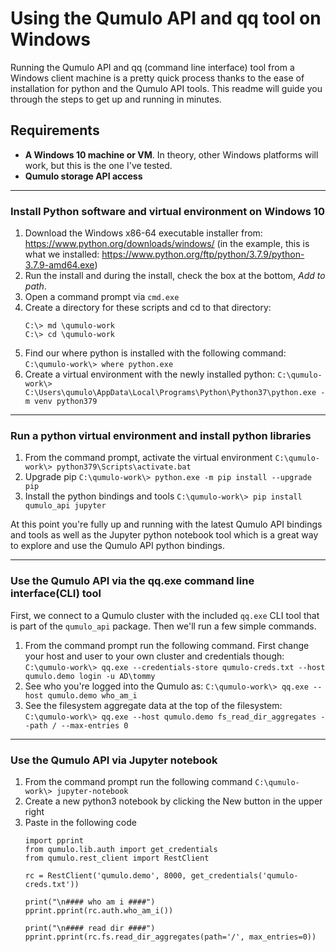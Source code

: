 # Using the Qumulo API and qq tool on Windows

Running the Qumulo API and qq (command line interface) tool from a Windows client machine is a pretty quick process thanks to the ease of installation for python and the Qumulo API tools. This readme will guide you through the steps to get up and running in minutes.


## Requirements

* **A Windows 10 machine or VM**. In theory, other Windows platforms will work, but this is the one I've tested.
* **Qumulo storage API access**

---


### Install Python software and virtual environment on Windows 10

1. Download the Windows x86-64 executable installer from: https://www.python.org/downloads/windows/ (in the example, this is what we installed: https://www.python.org/ftp/python/3.7.9/python-3.7.9-amd64.exe)
1. Run the install and during the install, check the box at the bottom, *Add to path*.
1. Open a command prompt via `cmd.exe`
1. Create a directory for these scripts and cd to that directory:
    ```
    C:\> md \qumulo-work
    C:\> cd \qumulo-work
    ```
1. Find our where python is installed with the following command:
    ```C:\qumulo-work\> where python.exe```
1. Create a virtual environment with the newly installed python:
    ```C:\qumulo-work\> C:\Users\qumulo\AppData\Local\Programs\Python\Python37\python.exe -m venv python379```

---


### Run a python virtual environment and install python libraries

1. From the command prompt, activate the virtual environment
    ```C:\qumulo-work\> python379\Scripts\activate.bat```
1. Upgrade pip
    ```C:\qumulo-work\> python.exe -m pip install --upgrade pip```
1. Install the python bindings and tools
    ```C:\qumulo-work\> pip install qumulo_api jupyter```

At this point you're fully up and running with the latest Qumulo API bindings and tools as well as the Jupyter python notebook tool which is a great way to explore and use the Qumulo API python bindings.

---


### Use the Qumulo API via the qq.exe command line interface(CLI) tool

First, we connect to a Qumulo cluster with the included `qq.exe` CLI tool that is part of the `qumulo_api` package. Then we'll run a few simple commands.

1. From the command prompt run the following command. First change your host and user to your own cluster and credentials though:
    ```C:\qumulo-work\> qq.exe --credentials-store qumulo-creds.txt --host qumulo.demo login -u AD\tommy```
1. See who you're logged into the Qumulo as:
    ```C:\qumulo-work\> qq.exe --host qumulo.demo who_am_i```
1. See the filesystem aggregate data at the top of the filesystem:
    ```C:\qumulo-work\> qq.exe --host qumulo.demo fs_read_dir_aggregates --path / --max-entries 0```

---


### Use the Qumulo API via Jupyter notebook

1. From the command prompt run the following command
    ```C:\qumulo-work\> jupyter-notebook```
1. Create a new python3 notebook by clicking the New button in the upper right
1. Paste in the following code 
    ```
    import pprint
    from qumulo.lib.auth import get_credentials
    from qumulo.rest_client import RestClient

    rc = RestClient('qumulo.demo', 8000, get_credentials('qumulo-creds.txt'))

    print("\n#### who am i ####")
    pprint.pprint(rc.auth.who_am_i())

    print("\n#### read dir ####")
    pprint.pprint(rc.fs.read_dir_aggregates(path='/', max_entries=0))
    ```

